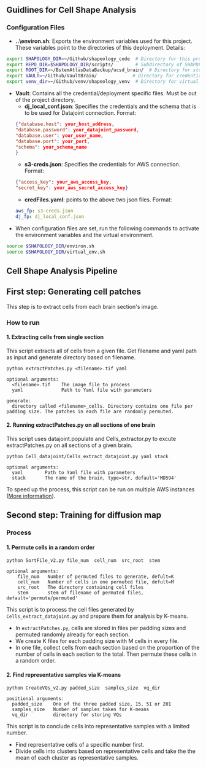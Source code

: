 ## Guidlines for Cell Shape Analysis

### Configuration Files
* **..\environ.sh**: Exports the environment variables used for this project. These variables point to the directories of this deployment.
Details:
```bash
export SHAPOLOGY_DIR=~/Github/shapeology_code  # Directory for this project
export REPO_DIR=$SHAPOLOGY_DIR/scripts/        # Subdirectory of SHAPOLOGY_DIR containing python scripts
export ROOT_DIR=~/BstemAtlasDataBackup/ucsd_brain/  # Directory for storing downloaded files and project results
export VAULT=~/Github/VaultBrain/             # Directory for credential files
export venv_dir=~/Github/venv/shapeology_venv  # Directory for virtual environment
```
* **Vault**: Contains all the credential/deployment specific files. Must be out of the project directory.
    * **dj_local_conf.json**: Specifies the credentials and the schema that is to be used for Datajoint connection. Format:
    ```json
    {"database.host": your_host_address,
    "database.password": your_datajoint_password,
    "database.user": your_user_name,
    "database.port": your_port,
    "schema": your_schema_name
    }
    ```
    * **s3-creds.json**: Specifies the credentials for AWS connection. Format:
    ```json
    {"access_key": your_aws_access_key, 
    "secret_key": your_aws_secret_access_key}
    ```
    * **credFiles.yaml**: points to the above two json files. Format:
    ```yaml
    aws_fp: s3-creds.json
    dj_fp: dj_local_conf.json
    ```
* When configuration files are set, run the following commands to activate the environment variables and the virtual environment.
```bash
source $SHAPOLOGY_DIR/environ.sh
source $SHAPOLOGY_DIR/virtual_env.sh
```

## Cell Shape Analysis Pipeline
## First step: Generating cell patches
This step is to extract cells from each brain section's image.
### How to run
#### 1. Extracting cells from single section
This script extracts all of cells from a given file. Get filename and yaml path as input and generate directory based on filename.
```
python extractPatches.py <filename>.tif yaml
```
```
optional arguments:
  <filename>.tif    The image file to process
  yaml              Path to Yaml file with parameters

generate:
  directory called <filename>_cells. Directory contains one file per padding size. The patches in each file are randomly permuted.
```
#### 2. Running extractPatches.py on all sections of one brain
This script uses datajoint.populate and Cells_extractor.py to excute extractPatches.py on all sections of a given brain.
```
python Cell_datajoint/Cells_extract_datajoint.py yaml stack
```
```
optional arguments:
  yaml        Path to Yaml file with parameters
  stack       The name of the brain, type=str, default='MD594'
```
To speed up the process, this script can be run on multiple AWS instances 
([More information](Aws-jupyter.md)).

## Second step: Training for diffusion map
### Process
#### 1. Permute cells in a random order
```bash
python SortFile_v2.py file_num  cell_num  src_root  stem
```
``` 
optional arguments:
    file_num   Number of permuted files to generate, defult=K
    cell_num   Number of cells in one permuted file, defult=M
    src_root   The directory containing cell files
    stem       stem of filename of permuted files, default='permute/permuted'
```
This script is to process the cell files generated by `Cells_extract_datajoint.py`
and prepare them for analysis by K-means. 
* In `extractPatches.py`, cells are stored in files per padding sizes and permuted randomly already for each section.
* We create K files for each padding size with M cells in every
file. 
* In one file, collect cells from each section based on the proportion
 of the number of cells in each section to the total. Then permute these 
 cells in a random order.

#### 2. Find representative samples via K-means
```
python CreateVQs_v2.py padded_size  samples_size  vq_dir
```
```
positional arguments:
  padded_size    One of the three padded size, 15, 51 or 201
  samples_size   Number of samples taken for K-means
  vq_dir         directory for storing VQs
```
This script is to conclude cells into representative samples with 
a limited number.
* Find representative cells of a specific number first.
* Divide cells into clusters based on representative cells and take the 
the mean of each cluster as representative samples.




